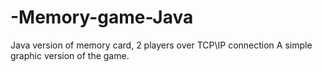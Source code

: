 # -Memory-game-Java
Java version of memory card, 2 players over  TCP\IP connection
A simple graphic version of the game.
